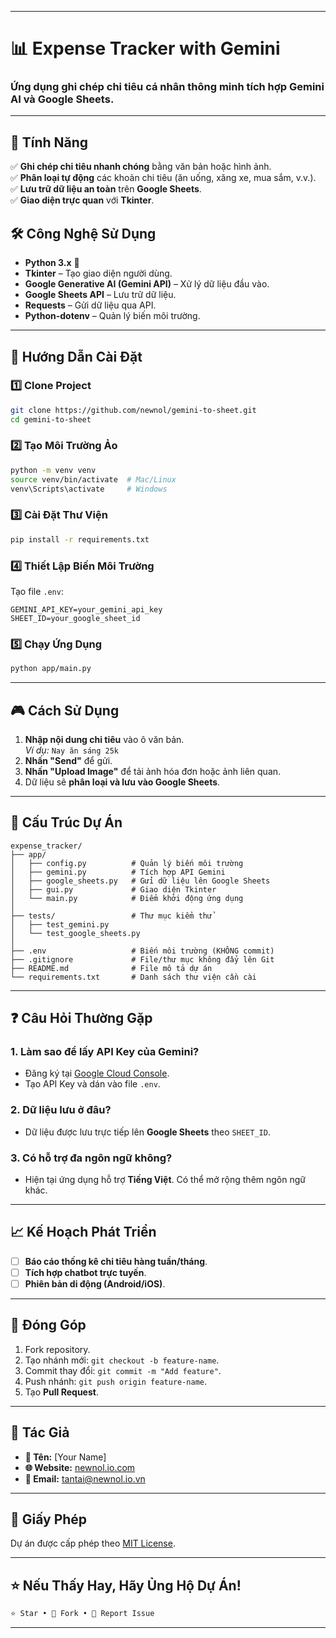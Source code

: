
---

# 📊 Expense Tracker with Gemini

### Ứng dụng ghi chép chi tiêu cá nhân thông minh tích hợp **Gemini AI** và **Google Sheets**.

---

## 🌟 Tính Năng

✅ **Ghi chép chi tiêu nhanh chóng** bằng văn bản hoặc hình ảnh.  
✅ **Phân loại tự động** các khoản chi tiêu (ăn uống, xăng xe, mua sắm, v.v.).  
✅ **Lưu trữ dữ liệu an toàn** trên **Google Sheets**.  
✅ **Giao diện trực quan** với **Tkinter**.  


## 🛠 Công Nghệ Sử Dụng

- **Python 3.x** 🐍  
- **Tkinter** – Tạo giao diện người dùng.  
- **Google Generative AI (Gemini API)** – Xử lý dữ liệu đầu vào.  
- **Google Sheets API** – Lưu trữ dữ liệu.  
- **Requests** – Gửi dữ liệu qua API.  
- **Python-dotenv** – Quản lý biến môi trường.  

---

## 🚀 Hướng Dẫn Cài Đặt

### 1️⃣ Clone Project

```bash
git clone https://github.com/newnol/gemini-to-sheet.git
cd gemini-to-sheet
```

### 2️⃣ Tạo Môi Trường Ảo

```bash
python -m venv venv
source venv/bin/activate  # Mac/Linux
venv\Scripts\activate     # Windows
```

### 3️⃣ Cài Đặt Thư Viện

```bash
pip install -r requirements.txt
```

### 4️⃣ Thiết Lập Biến Môi Trường

Tạo file `.env`:

```env
GEMINI_API_KEY=your_gemini_api_key
SHEET_ID=your_google_sheet_id
```

### 5️⃣ Chạy Ứng Dụng

```bash
python app/main.py
```

---

## 🎮 Cách Sử Dụng

1. **Nhập nội dung chi tiêu** vào ô văn bản.  
   _Ví dụ:_ `Nay ăn sáng 25k`  
2. **Nhấn "Send"** để gửi.  
3. **Nhấn "Upload Image"** để tải ảnh hóa đơn hoặc ảnh liên quan.  
4. Dữ liệu sẽ **phân loại và lưu vào Google Sheets**.

---

## 📂 Cấu Trúc Dự Án

```
expense_tracker/
├── app/
│   ├── config.py          # Quản lý biến môi trường
│   ├── gemini.py          # Tích hợp API Gemini
│   ├── google_sheets.py   # Gửi dữ liệu lên Google Sheets
│   ├── gui.py             # Giao diện Tkinter
│   └── main.py            # Điểm khởi động ứng dụng
│
├── tests/                 # Thư mục kiểm thử
│   ├── test_gemini.py
│   └── test_google_sheets.py
│
├── .env                   # Biến môi trường (KHÔNG commit)
├── .gitignore             # File/thư mục không đẩy lên Git
├── README.md              # File mô tả dự án
└── requirements.txt       # Danh sách thư viện cần cài
```

---

## ❓ Câu Hỏi Thường Gặp

### 1. **Làm sao để lấy API Key của Gemini?**  
- Đăng ký tại [Google Cloud Console](https://console.cloud.google.com/).  
- Tạo API Key và dán vào file `.env`.

### 2. **Dữ liệu lưu ở đâu?**  
- Dữ liệu được lưu trực tiếp lên **Google Sheets** theo `SHEET_ID`.

### 3. **Có hỗ trợ đa ngôn ngữ không?**  
- Hiện tại ứng dụng hỗ trợ **Tiếng Việt**. Có thể mở rộng thêm ngôn ngữ khác.

---

## 📈 Kế Hoạch Phát Triển

- [ ] **Báo cáo thống kê chi tiêu hàng tuần/tháng**.  
- [ ] **Tích hợp chatbot trực tuyến**.  
- [ ] **Phiên bản di động (Android/iOS)**.  

---

## 🤝 Đóng Góp

1. Fork repository.  
2. Tạo nhánh mới: `git checkout -b feature-name`.  
3. Commit thay đổi: `git commit -m "Add feature"`.  
4. Push nhánh: `git push origin feature-name`.  
5. Tạo **Pull Request**.

---

## 💼 Tác Giả

- **👤 Tên:** [Your Name]  
- **🌐 Website:** [newnol.io.com](https://newnol.io.vn)  
- **📧 Email:** tantai@newnol.io.vn  

---

## 📜 Giấy Phép

Dự án được cấp phép theo [MIT License](LICENSE).

---

## ⭐️ Nếu Thấy Hay, Hãy Ủng Hộ Dự Án!

```bash
⭐️ Star • 🍴 Fork • 🐞 Report Issue
```

---
